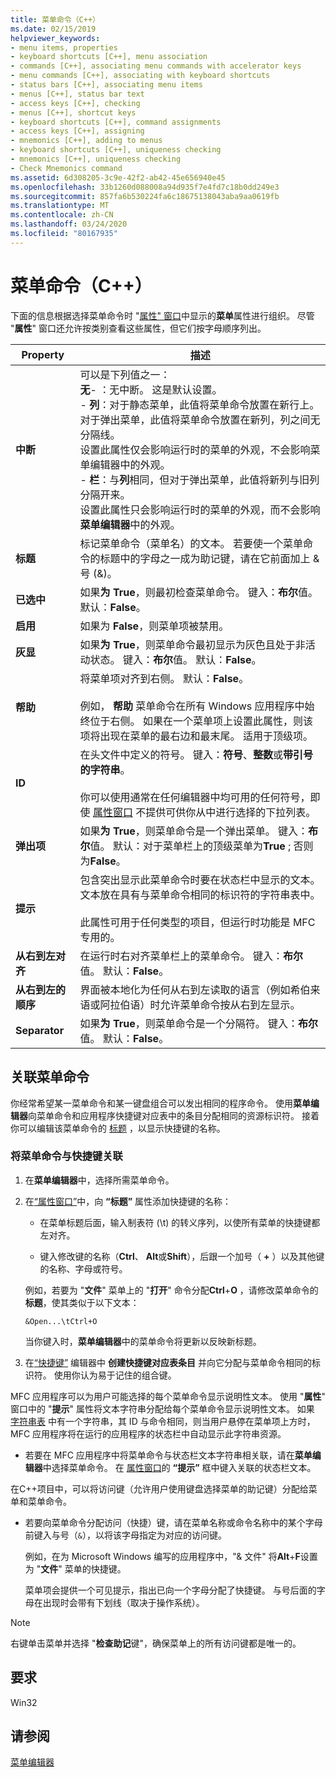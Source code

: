 ```yaml
---
title: 菜单命令（C++）
ms.date: 02/15/2019
helpviewer_keywords:
- menu items, properties
- keyboard shortcuts [C++], menu association
- commands [C++], associating menu commands with accelerator keys
- menu commands [C++], associating with keyboard shortcuts
- status bars [C++], associating menu items
- menus [C++], status bar text
- access keys [C++], checking
- menus [C++], shortcut keys
- keyboard shortcuts [C++], command assignments
- access keys [C++], assigning
- mnemonics [C++], adding to menus
- keyboard shortcuts [C++], uniqueness checking
- mnemonics [C++], uniqueness checking
- Check Mnemonics command
ms.assetid: 6d308205-3c9e-42f2-ab42-45e656940e45
ms.openlocfilehash: 33b1260d088008a94d935f7e4fd7c18b0dd249e3
ms.sourcegitcommit: 857fa6b530224fa6c18675138043aba9aa0619fb
ms.translationtype: MT
ms.contentlocale: zh-CN
ms.lasthandoff: 03/24/2020
ms.locfileid: "80167935"
---
```

# <a name="menu-commands-c"></a>菜单命令（C++）

下面的信息根据选择菜单命令时 "[属性" 窗口](/visualstudio/ide/reference/properties-window)中显示的**菜单**属性进行组织。 尽管 "**属性**" 窗口还允许按类别查看这些属性，但它们按字母顺序列出。

|Property|描述|
|--------------|-----------------|
|**中断**|可以是下列值之一：<br/>  **无**- ：无中断。 这是默认设置。<br/>  - **列**：对于静态菜单，此值将菜单命令放置在新行上。<br/>      对于弹出菜单，此值将菜单命令放置在新列，列之间无分隔线。<br/>      设置此属性仅会影响运行时的菜单的外观，不会影响菜单编辑器中的外观。<br />   - **栏**：与**列**相同，但对于弹出菜单，此值将新列与旧列分隔开来。<br/>      设置此属性只会影响运行时的菜单的外观，而不会影响**菜单编辑器**中的外观。|
|**标题**|标记菜单命令（菜单名）的文本。 若要使一个菜单命令的标题中的字母之一成为助记键，请在它前面加上 & 号 (&)。|
|**已选中**|如果**为 True**，则最初检查菜单命令。 键入：**布尔**值。 默认：**False**。|
|**启用**|如果为 **False**，则菜单项被禁用。|
|**灰显**|如果**为 True**，则菜单命令最初显示为灰色且处于非活动状态。 键入：**布尔**值。 默认：**False**。|
|**帮助**|将菜单项对齐到右侧。 默认：**False**。<br/><br/>例如， **帮助** 菜单命令在所有 Windows 应用程序中始终位于右侧。 如果在一个菜单项上设置此属性，则该项将出现在菜单的最右边和最末尾。 适用于顶级项。|
|**ID**|在头文件中定义的符号。 键入：**符号**、**整数**或**带引号的字符串**。<br/><br/>你可以使用通常在任何编辑器中均可用的任何符号，即使 [属性窗口](/visualstudio/ide/reference/properties-window) 不提供可供你从中进行选择的下拉列表。|
|**弹出项**|如果**为 True**，则菜单命令是一个弹出菜单。 键入：**布尔**值。 默认：对于菜单栏上的顶级菜单为**True** ; 否则为**False**。|
|**提示**|包含突出显示此菜单命令时要在状态栏中显示的文本。 文本放在具有与菜单命令相同的标识符的字符串表中。<br/><br/>此属性可用于任何类型的项目，但运行时功能是 MFC 专用的。|
|**从右到左对齐**|在运行时右对齐菜单栏上的菜单命令。 键入：**布尔**值。 默认：**False**。|
|**从右到左的顺序**|界面被本地化为任何从右到左读取的语言（例如希伯来语或阿拉伯语）时允许菜单命令按从右到左显示。|
|**Separator**|如果**为 True**，则菜单命令是一个分隔符。 键入：**布尔**值。 默认：**False**。|

## <a name="associate-menu-commands"></a>关联菜单命令

你经常希望某一菜单命令和某一键盘组合可以发出相同的程序命令。 使用**菜单编辑器**向菜单命令和应用程序快捷键对应表中的条目分配相同的资源标识符。 接着你可以编辑该菜单命令的 [标题](../windows/menu-command-properties.md) ，以显示快捷键的名称。

### <a name="to-associate-a-menu-command-with-an-accelerator-key"></a>将菜单命令与快捷键关联

1. 在**菜单编辑器**中，选择所需菜单命令。

1. 在[“属性窗口”](/visualstudio/ide/reference/properties-window)中，向 **“标题”** 属性添加快捷键的名称：

   - 在菜单标题后面，输入制表符 (\t) 的转义序列，以使所有菜单的快捷键都左对齐。

   - 键入修改键的名称（**Ctrl**、 **Alt**或**Shift**），后跟一个加号（ **+** ）以及其他键的名称、字母或符号。

   例如，若要为 "**文件**" 菜单上的 "**打开**" 命令分配**Ctrl**+**O** ，请修改菜单命令的**标题**，使其类似于以下文本：

   ```
   &Open...\tCtrl+O
   ```

   当你键入时，**菜单编辑器**中的菜单命令将更新以反映新标题。

1. 在[“快捷键”](../windows/adding-an-entry-to-an-accelerator-table.md) 编辑器中 **创建快捷键对应表条目** 并向它分配与菜单命令相同的标识符。 使用你认为易于记住的组合键。

MFC 应用程序可以为用户可能选择的每个菜单命令显示说明性文本。 使用 "**属性**" 窗口中的 "**提示**" 属性将文本字符串分配给每个菜单命令显示说明性文本。 如果 [字符串表](../windows/string-editor.md) 中有一个字符串，其 ID 与命令相同，则当用户悬停在菜单项上方时，MFC 应用程序将在运行的应用程序的状态栏中自动显示此字符串资源。

- 若要在 MFC 应用程序中将菜单命令与状态栏文本字符串相关联，请在**菜单编辑器**中选择菜单命令。 在 [属性窗口](/visualstudio/ide/reference/properties-window)的 **“提示”** 框中键入关联的状态栏文本。

在C++项目中，可以将访问键（允许用户使用键盘选择菜单的助记键）分配给菜单和菜单命令。

- 若要向菜单命令分配访问（快捷）键，请在菜单名称或命令名称中的某个字母前键入与号（`&`），以将该字母指定为对应的访问键。

   例如，在为 Microsoft Windows 编写的应用程序中，"& 文件" 将**Alt**+**F**设置为 "**文件**" 菜单的快捷键。

   菜单项会提供一个可见提示，指出已向一个字母分配了快捷键。 与号后面的字母在出现时会带有下划线（取决于操作系统）。

> [!NOTE]
> 右键单击菜单并选择 "**检查助记**键"，确保菜单上的所有访问键都是唯一的。

## <a name="requirements"></a>要求

Win32

## <a name="see-also"></a>请参阅

[菜单编辑器](../windows/menu-editor.md)

<!--
[Strings (ATL/MFC)](../atl-mfc-shared/strings-atl-mfc.md)<br/>-->
